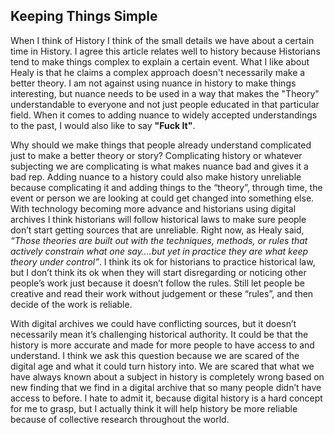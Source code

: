 ## Keeping Things Simple

When I think of History I think of the small details we have about a certain time in History. I agree this article relates well to history because Historians tend to make things complex to explain a certain event. What I like about Healy is that he claims a complex approach doesn't necessarily make a better theory. I am not against  using nuance in history to make things interesting, but nuance needs to be used in a way that makes the "Theory" understandable to everyone and not just people educated in that particular field. When it comes to adding nuance to widely accepted understandings to the past, I would also like to say **"Fuck It"**.

Why should we make things that people already understand complicated just to make a better theory or story? Complicating history or whatever subjecting we are complicating is what makes nuance bad and gives it a bad rep. Adding nuance to a history could also make history unreliable because complicating it and adding things to the “theory”, through time, the event or person we are looking at could get changed into something else. With technology becoming more advance and historians using digital archives I think historians will follow historical laws to make sure people don’t start getting sources that are unreliable. Right now, as Healy said, *“Those theories are built out with the techniques, methods, or rules that actively constrain what one say….but yet in practice they are what keep theory under control”*.  I think its ok for historians to practice historical law, but I don’t think its ok when they will start disregarding or noticing other people’s work just because it doesn’t follow the rules. Still let people be creative and read their work without judgement or these “rules”, and then decide of the work is reliable. 

With digital archives we could have conflicting sources, but it doesn’t necessarily mean it’s challenging historical authority. It could be that the history is more accurate and made for more people to have access to and understand.  I think we ask this question because we are scared of the digital age and what it could turn history into. We are scared that what we have always known about a subject in history is completely wrong based on new finding that we find in a digital archive that so many people didn’t have access to before. I hate to admit it, because digital history is a hard concept for me to grasp, but I actually think it will help history be more reliable because of collective research throughout the world.
